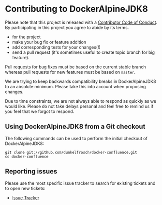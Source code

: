 # Contributing to DockerAlpineJDK8

Please note that this project is released with a [Contributor Code of Conduct](CONTRIBUTING_COC.md). By participating in this project you agree to abide by its terms.

* for the project
* make your bug fix or feature addition
* add corresponding tests for your changes(!)
* send a pull request (it's sometimes useful to create topic branch for big feature).

Pull requests for bug fixes must be based on the current stable branch whereas pull requests for new features must be based on `master`.

We are trying to keep backwards compatibility breaks in DockerAlpineJDK8 to an absolute minimum. Please take this into account when proposing changes.

Due to time constraints, we are not always able to respond as quickly as we would like. Please do not take delays personal and feel free to remind us if you feel that we forgot to respond.

## Using DockerAlpineJDK8 from a Git checkout

The following commands can be used to perform the initial checkout of DockerAlpineJDK8:

    git clone git://github.com/dunkelfrosch/docker-confluence.git
    cd docker-confluence

## Reporting issues

Please use the most specific issue tracker to search for existing tickets and to open new tickets:
* [Issue Tracker](https://github.com/dunkelfrosch/docker-confluence/issues)


